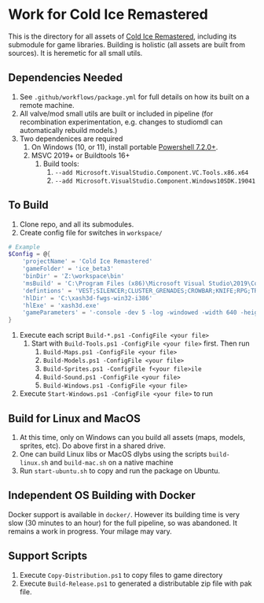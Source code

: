 # Work for Cold Ice Remastered

This is the directory for all assets of [Cold Ice Remastered](https://www.moddb.com/mods/cold-ice-remastered), including its submodule for game libraries. Building is holistic (all assets are built from sources). It is heremetic for all small utils.

## Dependencies Needed

1. See `.github/workflows/package.yml` for full details on how its built on a remote machine.
1. All valve/mod small utils are built or included in pipeline (for recombination experimentation, e.g. changes to studiomdl can automatically rebuild models.)
1. Two dependenices are required
    1. On Windows (10, or 11), install portable [Powershell 7.2.0+](https://github.com/PowerShell/PowerShell/releases/tag/v7.2.1).
    1. MSVC 2019+ or Buildtools 16+
        1. Build tools:
            1. `--add Microsoft.VisualStudio.Component.VC.Tools.x86.x64`
            1. `--add Microsoft.VisualStudio.Component.Windows10SDK.19041`

## To Build

1. Clone repo, and all its submodules.
1. Create config file for switches in `workspace/`
```powershell
# Example
$Config = @{ 
    'projectName' = 'Cold Ice Remastered'
    'gameFolder' = 'ice_beta3'
    'binDir' = 'Z:\workspace\bin'
    'msBuild' = 'C:\Program Files (x86)\Microsoft Visual Studio\2019\Community\MSBuild\Current\Bin\MSBuild'
    'defintions' = 'VEST;SILENCER;CLUSTER_GRENADES;CROWBAR;KNIFE;RPG;TRIPMINE;CHUMTOAD;SNIPER_RIFLE;BOLT_GUN;RAILGUN;CANNON;DECOY;MAG60;CHAINGUN;GLAUNCHER;SMG;USAS;FISTS;WRENCH;SNOWBALL;CHAINSAW;_12GAUGE;REVOLVER;EGON;M16;SHOTGUN;NUKE;GAUSS;HIVEHAND;SNARK;DEAGLE;DUALDEAGLE;DUALRPG;DUALSMG;DUALWRENCH;DUALUSAS;FREEZEGUN;DUALMAG60;ROCKETCROWBAR'
    'hlDir' = 'C:\xash3d-fwgs-win32-i386'
    'hlExe' = 'xash3d.exe'
    'gameParameters' = '-console -dev 5 -log -windowed -width 640 -height 480'
}
```
1. Execute each script `Build-*.ps1 -ConfigFile <your file>`
    1. Start with `Build-Tools.ps1 -ConfigFile <your file>` first. Then run
        1. `Build-Maps.ps1 -ConfigFile <your file>`
        1. `Build-Models.ps1 -ConfigFile <your file>`
        1. `Build-Sprites.ps1 -ConfigFile f<your file>ile`
        1. `Build-Sound.ps1 -ConfigFile <your file>`
        1. `Build-Windows.ps1 -ConfigFile <your file>`
1. Execute `Start-Windows.ps1 -ConfigFile <your file>` to run

## Build for Linux and MacOS

1. At this time, only on Windows can you build all assets (maps, models, sprites, etc). Do above first in a shared drive. 
1. One can build Linux libs or MacOS dlybs using the scripts `build-linux.sh` and `build-mac.sh` on a native machine
1. Run `start-ubuntu.sh` to copy and run the package on Ubuntu.

## Independent OS Building with Docker 

Docker support is available in `docker/`. However its building time is very slow (30 minutes to an hour) for the full pipeline, so was abandoned. It remains a work in progress. Your milage may vary.

## Support Scripts

1. Execute `Copy-Distribution.ps1` to copy files to game directory
1. Execute `Build-Release.ps1` to generated a distributable zip file with pak file.
